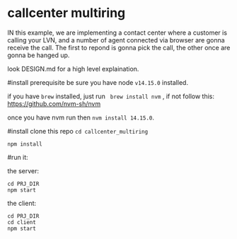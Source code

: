 
# callcenter multiring

IN this example, we are implementing a contact center where a customer is calling your LVN, and a number of agent connected via browser are gonna receive the call. 
The first to repond is gonna pick the call, the other once are gonna be hanged up. 

look DESIGN.md for a high level explaination. 



#install prerequisite
be sure you have node `v14.15.0` installed. 

if you have `brew` installed, just run ` brew install nvm` , if not follow this: https://github.com/nvm-sh/nvm

once you have nvm run
then `nvm install 14.15.0`. 


#install
clone this repo
`cd callcenter_multiring`

`npm install`

#run it:

the server: 
```
cd PRJ_DIR
npm start
```

the client: 
```
cd PRJ_DIR
cd client
npm start
```
